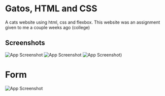 # Gatos, HTML and CSS
A cats website using html, css and flexbox. This website was an assignment given to me a couple weeks ago (college)

## Screenshots

![App Screenshot](https://i.imgur.com/jq9kfb9.png)
![App Screenshot](https://i.imgur.com/MdmhgMK.png)
![App Screenshot](https://imgur.com/J47EIuU.png))
# Form
![App Screenshot](https://i.imgur.com/D87XH0D.png)
